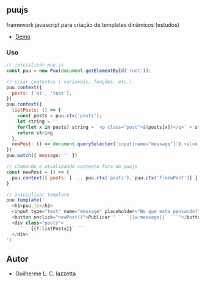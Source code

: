 ## puujs

framework javascript para criação de templates dinâmicos (estudos)

- [Demo](https://iazzetta.github.io/puu.js/example.html)


### Uso

```javascript
// inicializar puu.js
const puu = new Puu(document.getElementById('root'));

// criar contextos ( variaveis, funções, etc.)
puu.context({
  posts: ['oi', 'test'],
})
puu.context({
  listPosts: () => {
    const posts = puu.ctx('posts');
    let string = ''
    for(let x in posts) string = `<p class="post">${posts[x]}</p>` + string
    return string
  },
  newPost: () => document.querySelector('input[name="message"]').value
})
puu.watch({ message: '' })

// chamando e atualizando contexto fora do puujs
const newPost = () => {
  puu.context({ posts: [ ... puu.ctx('posts'), puu.ctx('f:newPost')] })
}

// inicializar template
puu.template('
  <h1>puu.js</h1>
  <input type="text" name="message" placeholder="No que esta pensando?" puu-watch="message" value="``` `{{w:message}}` ```">
  <button onclick="newPost()">Publicar "``` `{{w:message}}` ```"</button>
  <div class="posts">
    ``` `{{f:listPosts}}` ```
  </div>
')
```

## Autor
- Guilherme L. C. Iazzetta
